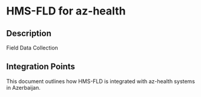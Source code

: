 # HMS-FLD for az-health

## Description

Field Data Collection

## Integration Points

This document outlines how HMS-FLD is integrated with az-health systems in Azerbaijan.
